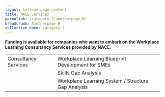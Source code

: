 ```yaml
---
layout: leftnav-page-content
title: NACE Services
permalink: /category-2/anotherpage-B/
breadcrumb: Anotherpage B
collection_name: category-2
---
```

**Funding is available for companies who want to embark on the Workplace Learning Consultancy Services provided by NACE.**


<table class="table-v">
  <tr>
    <td>Consultancy Services</td>
    <td>Workplace Learning Blueprint Development for SMEs</td>

  <tr>
    <td></td>
    <td>Skills Gap Analysis</td>
  </tr>
    <tr>
    <td></td>
    <td>Workplace Learning System / Structure Gap Analysis</td>
  </tr>
</table>






